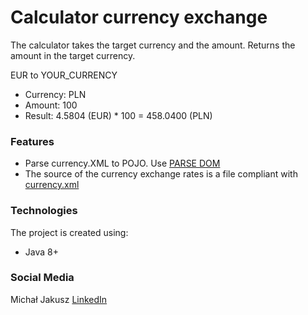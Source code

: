 # Calculator currency exchange

The calculator takes the target currency and the amount. Returns the amount in the target currency. 

EUR to YOUR_CURRENCY

- Currency: PLN
- Amount: 100
- Result: 4.5804 (EUR) * 100 = 458.0400 (PLN)

### Features
- Parse currency.XML to POJO. Use [PARSE DOM](https://www.baeldung.com/java-xml#dom)
- The source of the currency exchange rates is a file compliant with [currency.xml](http://www.ecb.europa.eu/stats/eurofxref/eurofxref-daily.xml)

### Technologies 
The project is created using: 
* Java 8+

### Social Media
Michał Jakusz
[LinkedIn](https://www.linkedin.com/in/michal-jakusz/)
